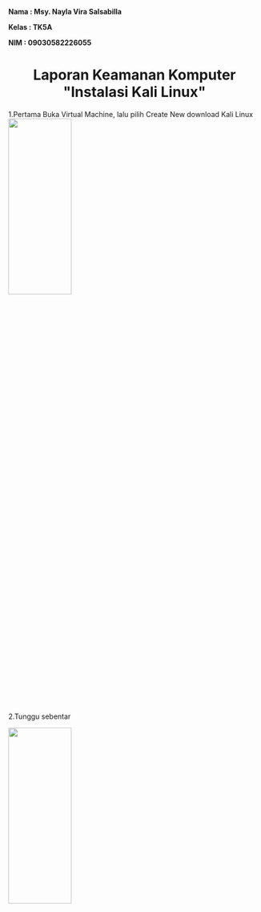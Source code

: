 **Nama		: Msy. Nayla Vira Salsabilla**


**Kelas		: TK5A**


**NIM		: 09030582226055**

<div style="text-align: center;">
    <h1> Laporan Keamanan Komputer "Instalasi Kali Linux" </h1>
</div>


1.Pertama Buka Virtual Machine, lalu pilih Create New download Kali Linux
 <img src="https://github.com/user-attachments/assets/f3166549-750a-427e-ab96-bd304c913dfb" width=50% height=30%>

2.Tunggu sebentar 

<img src="https://github.com/user-attachments/assets/c52a2d42-7269-4127-a763-cb8349e6a894" width=50% height=30%>

